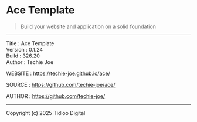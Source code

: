 # Ace Template
> Build your website and application on a solid foundation
------------------------------------------------------------------

Title    : Ace Template  
Version  : 0.1.24  
Build    : 326.20  
Author   : Techie Joe  

WEBSITE  : https://techie-joe.github.io/ace/  

SOURCE   : https://github.com/techie-joe/ace/  

AUTHOR   : https://github.com/techie-joe/  

------------------------------------------------------------------

Copyright (c) 2025 Tidloo Digital